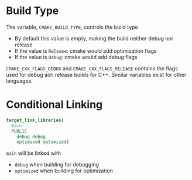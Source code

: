 # Build Type

The variable, `CMAKE_BUILD_TYPE`, controls the build type

- By default this value is empty, making the build neither debug nor release
- If the value is `Release`: cmake would add optimization flags
- If the value is `Debug`: cmake would add debug flags

`CMAKE_CXX_FLAGS_DEBUG` and `CMAKE_CXX_FLAGS_RELEASE` contains the flags used
for debug adn release builds for C++. Similar variables exist for other
languages.

# Conditional Linking

```cmake
target_link_libraries(
  main
  PUBLIC
    debug debug
    optimized optimized)
```

`main` will be linked with

- `debug` when building for debugging
- `optimized` when building for optimization
